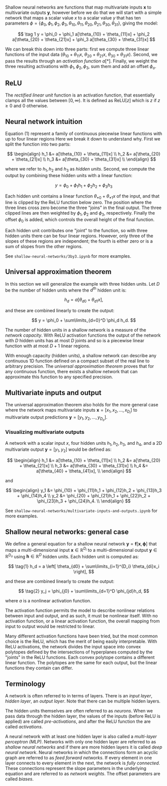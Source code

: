 Shallow neural networks are functions that map multivariate inputs $\mathbf x$ to multivariate outputs $\mathbf y$, however before we do that we will start with a simple network that maps a scalar value $x$ to a scalar value $y$ that has ten parameters $\phi = \{\phi_0, \phi_1, \phi_2, \phi_3, \theta_{10}, \theta_{11}, \theta_{20}, \theta_{21}, \theta_{30}, \theta_{31}\}$, giving the model:

$$
\tag 1 y = \phi_0 + \phi_1 a[\theta_{10} + \theta_{11}x]
	      + \phi_2 a[\theta_{20} + \theta_{21}x]
	      + \phi_3 a[\theta_{30} + \theta_{31}x]
$$

We can break this down into three parts: first we compute three linear functions of the input data ($\theta_{10} + \theta_{11}x$, $\theta_{20} + \theta_{21}x$, $\theta_{30} + \theta_{31}x$). Second, we pass the results through an *activation function* $a[*]$. Finally, we weight the three resulting activations with $\phi_1, \phi_2, \phi_3$, sum them and add an offset $\phi_o$.
## ReLU
The *rectified linear unit* function is an activation function, that essentially clamps all the values between $[0, \infty)$. It is defined as $\text{ReLU}[z]$ which is $z$ if $z \geq 0$ and $0$ otherwise.

## Neural network intuition
Equation (1) represent a family of continuous piecewise linear functions with up to four linear regions Here we break it down to understand why. First we split the function into two parts:

$$
\begin{align}
h_1 &= a[\theta_{10} + \theta_{11}x] \\
h_2 &= a[\theta_{20} + \theta_{21}x] \\
h_3 &= a[\theta_{30} + \theta_{31}x] \\
\end{align}
$$

where we refer to $h_1, h_2$ and $h_3$ as *hidden units*. Second, we compute the output by combining these hidden units with a linear function:

$$
y = \phi_0 + \phi_1 h_1 + \phi_2 h_2 + \phi_3 h_3
$$

Each hidden unit contains a linear function $\theta_{*0} + \theta_{*1}x$ of the input, and that line is clipped by the ReLU function below zero. The position where the three lines cross zero become the three "joins" in the final output. The three clipped lines are then weighted by $\phi_1, \phi_2$ and $\phi_3$, respectively. Finally the offset $\phi_0$ is added, which controls the overall height of the final function.

Each hidden unit contributes one "joint" to the function, so with three hidden units there can be four linear regions. However, only three of the slopes of these regions are independent; the fourth is either zero or is a sum of slopes from the other regions.

See `shallow-neural-networks/3by3.ipynb` for more examples.
## Universal approximation theorem
In this section we will generalize the example with three hidden units. Let $D$ be the number of hidden units where the $d^\text{th}$ hidden unit is:

$$
h_d = a[\theta_{d0} + \theta_{d1}x],
$$

and these are combined linearly to create the output:

$$
y = \phi_0 + \sum\limits_{d=0}^D \phi_d h_d.
$$

The number of hidden units in a shallow network is a measure of the *network capacity*. With ReLU activation functions the output of the network with $D$ hidden units has at most $D$ joints and so is a piecewise linear function with at most $D+1$ linear regions.

With enough capacity (hidden units), a shallow network can describe any continuous 1D function defined on a compact subset of the real line to arbitrary precision. The *universal approximation theorem* proves that for any continuous function, there exists a shallow network that can approximate this function to any specified precision.

## Multivariate inputs and output
The universal approximation theorem also holds for the more general case where the network maps multivariate inputs $\mathbf x = [x_1, x_2, ..., x_{D_i}]$ to multivariate output predictions $\mathbf y = [y_1, y_2, ..., y_{D_o}]$.

### Visualizing multivariate outputs
A network with a scalar input $x$, four hidden units $h_1, h_2, h_3,$ and $h_4$, and a 2D multivariate output $\mathbf y = [y_1, y_2]$ would be defined as:

$$
\begin{align}
h_1 &= a[\theta_{10} + \theta_{11}x] \\
h_2 &= a[\theta_{20} + \theta_{21}x] \\
h_3 &= a[\theta_{30} + \theta_{31}x] \\
h_4 &= a[\theta_{40} + \theta_{41}x], \\
\end{align}
$$

and

$$
\begin{align}
y_1 &= \phi_{10} + \phi_{11}h_1 + \phi_{12}h_2 + \phi_{13}h_3 + \phi_{14}h_4 \\
y_2 &= \phi_{20} + \phi_{21}h_1 + \phi_{22}h_2 + \phi_{23}h_3 + \phi_{24}h_4. \\
\end{align}
$$

See `shallow-neural-networks/multivariate-inputs-and-outputs.ipynb` for more examples.

## Shallow neural networks: general case
We define a general equation for a shallow neural network $\mathbf y = \mathbf f[\mathbf x, \mathbf \phi]$ that maps a multi-dimensional input $\mathbf x \in \mathbb R^{D_i}$ to a multi-dimensional output $\mathbf y \in \mathbb R^{D_o}$ using $\mathbf h \in \mathbb R^D$ hidden units. Each hidden unit is computed as:

$$
\tag{1}
h_d = a \left[ \theta_{d0} + \sum\limits_{i=1}^{D_i} \theta_{di}x_i \right],
$$

and these are combined linearly to create the output:

$$
\tag{2}
y_j = \phi_{j0} + \sum\limits_{d=1}^D \phi_{jd}h_d,
$$

where $a$ is a nonlinear activation function.

The activation function permits the model to describe nonlinear relations between input and output, and as such, it must be nonlinear itself. With no activation function, or a linear activation function, the overall mapping from input to output would be restricted to linear.

Many different activation functions have been tried, but the most common choice is the ReLU, which has the merit of being easily interpretable. With ReLU activations, the network divides the input space into convex polytopes defined by the intersections of hyperplanes computed by the "joints" in the ReLU functions. Each convex polytope contains a different linear function. The polytopes are the same for each output, but the linear functions they contain can differ.

## Terminology
A network is often referred to in terms of layers. There is an *input layer*, *hidden layer*, an *output layer*. Note that there can be multiple hidden layers.

The hidden units themselves are often referred to as *neurons*. When we pass data through the hidden layer, the values of the inputs (before ReLU is applied) are called *pre-activations*, and after the ReLU function the are called *activations*. 

A neural network with at least one hidden layer is also called a *multi-layer perceptron (MLP)*. Networks with only one hidden layer are referred to as *shallow neural networks* and if there are more hidden layers it is called *deep neural network*. Neural networks in which the connections form an acyclic graph are referred to as *feed forward networks*. If every element in one layer connects to every element in the next, the network is *fully connected*. These connections represent the slope parameters in the underlying equation and are referred to as *network weights*. The offset parameters are called *biases*.